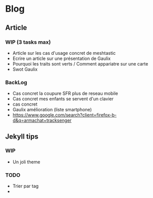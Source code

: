 # Blog

## Article

### WIP (3 tasks max)

- Article sur les cas d'usage concret de meshtastic 
- Ecrire un article sur une présentation de Gaulix
- Pourquoi les traits sont verts / Comment appariatre sur une carte 
- Swot Gaulix

### BackLog

- Cas concret la coupure SFR plus de reseau mobile
- Cas concret mes enfants se servent d'un clavier
- cas concret 
- Gaulix amélioration (liste smartphone)
- https://www.google.com/search?client=firefox-b-d&q=armachat+tracksenger



## Jekyll tips

### WIP

- Un joli theme

### TODO

- Trier par tag
- 
